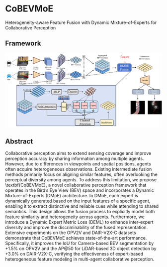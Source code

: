 # CoBEVMoE
Heterogeneity-aware Feature Fusion with Dynamic Mixture-of-Experts for Collaborative Perception

## Framework
![框架图](framework.png)

## Abstract
Collaborative perception aims to extend sensing coverage and improve perception accuracy by sharing information among multiple agents. 
However, due to differences in viewpoints and spatial positions, agents often acquire heterogeneous observations. Existing intermediate fusion methods primarily focus on aligning similar features, often overlooking the perceptual diversity among agents. To address this limitation, we propose \textbf{CoBEVMoE}, a novel collaborative perception framework that operates in the Bird’s Eye View (BEV) space and incorporates a Dynamic Mixture-of-Experts (DMoE) architecture. In DMoE, each expert is dynamically generated based on the input features of a specific agent, enabling it to extract distinctive and reliable cues while attending to shared semantics. This design allows the fusion process to explicitly model both feature similarity and heterogeneity across agents. Furthermore, we introduce a Dynamic Expert Metric Loss (DEML) to enhance inter-expert diversity and improve the discriminability of the fused representation. Extensive experiments on the OPV2V and DAIR-V2X-C datasets demonstrate that CoBEVMoE achieves state-of-the-art performance. Specifically, it improves the IoU for Camera-based BEV segmentation by ${+}1.5\%$ on OPV2V and the AP@50 for LiDAR-based 3D object detection by ${+}3.0\%$ on DAIR-V2X-C, verifying the effectiveness of expert-based heterogeneous feature modeling in multi-agent collaborative perception.
